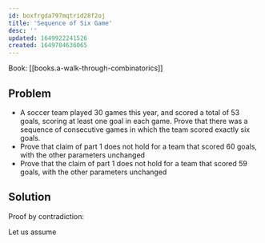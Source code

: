 ```yaml
---
id: boxfrgda797mqtrid28f2oj
title: 'Sequence of Six Game'
desc: ''
updated: 1649922241526
created: 1649704636065
---
```


Book: [[books.a-walk-through-combinatorics]]

## Problem

*  A soccer team played 30 games this year, and scored a
total of 53 goals, scoring at least one goal in each
game. Prove that there was a sequence of consecutive
games in which the team scored exactly six goals.
* Prove that claim of part 1 does not hold for a team
that scored 60 goals, with the other parameters
unchanged
* Prove that the claim of part 1 does not hold for a
team that scored 59 goals, with the other parameters
unchanged


## Solution

Proof by contradiction:

Let us assume
